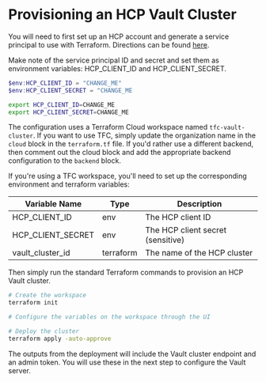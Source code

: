 # Provisioning an HCP Vault Cluster

You will need to first set up an HCP account and generate a service principal to use with Terraform. Directions can be found [here](https://registry.terraform.io/providers/hashicorp/hcp/latest/docs/guides/auth).

Make note of the service principal ID and secret and set them as environment variables: HCP_CLIENT_ID and HCP_CLIENT_SECRET.

```PowerShell
$env:HCP_CLIENT_ID = "CHANGE_ME"
$env:HCP_CLIENT_SECRET = "CHANGE_ME
```

```bash
export HCP_CLIENT_ID=CHANGE_ME
export HCP_CLIENT_SECRET=CHANGE_ME
```

The configuration uses a Terraform Cloud workspace named `tfc-vault-cluster`. If you want to use TFC, simply update the organization name in the `cloud` block in the `terraform.tf` file. If you'd rather use a different backend, then comment out the cloud block and add the appropriate backend configuration to the `backend` block.

If you're using a TFC workspace, you'll need to set up the corresponding environment and terraform variables:

| Variable Name | Type | Description |
| ------------- | ---- | ----------- |
| HCP_CLIENT_ID | env | The HCP client ID |
| HCP_CLIENT_SECRET | env | The HCP client secret (sensitive) |
| vault_cluster_id | terraform | The name of the HCP cluster |

Then simply run the standard Terraform commands to provision an HCP Vault cluster.

```bash
# Create the workspace
terraform init

# Configure the variables on the workspace through the UI

# Deploy the cluster
terraform apply -auto-approve
```

The outputs from the deployment will include the Vault cluster endpoint and an admin token. You will use these in the next step to configure the Vault server.

